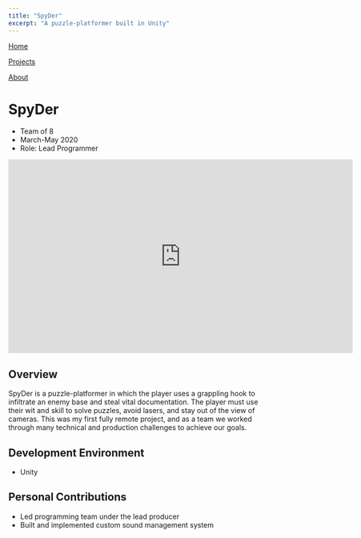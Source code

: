 ```yaml
---
title: "SpyDer"
excerpt: "A puzzle-platformer built in Unity"
---
```


<!--
   Copyright 2022 Henry R. Chronowski

   Built from Daniel Buckstein's template at https://dbuckstein.github.io/

   Licensed under the Apache License, Version 2.0 (the "License");
   you may not use this file except in compliance with the License.
   You may obtain a copy of the License at

       http://www.apache.org/licenses/LICENSE-2.0

   Unless required by applicable law or agreed to in writing, software
   distributed under the License is distributed on an "AS IS" BASIS,
   WITHOUT WARRANTIES OR CONDITIONS OF ANY KIND, either express or implied.
   See the License for the specific language governing permissions and
   limitations under the License.
-->

<script src="https://polyfill.io/v3/polyfill.min.js?features=es6"></script>
<script id="MathJax-script" async src="https://cdn.jsdelivr.net/npm/mathjax@3/es5/tex-mml-chtml.js"></script>

[Home](/projects/../)

<!--
[Blog](/blog/)
-->

[Projects](/projects/)

[About](/about/)


# SpyDer

- Team of 8
- March-May 2020
- Role: Lead Programmer

<!--
Trailer/Screenshot 1
-->
<iframe width="688" height="387" src="https://www.youtube.com/embed/rxP7op_CrcI" title="YouTube video player" frameborder="0" allow="accelerometer; autoplay; clipboard-write; encrypted-media; gyroscope; picture-in-picture" allowfullscreen></iframe>

## Overview

SpyDer is a puzzle-platformer in which the player uses a grappling hook to infiltrate an enemy base and steal vital documentation. The player must use their wit and skill to solve puzzles, avoid lasers, and stay out of the view of cameras. This was my first fully remote project, and as a team we worked through many technical and production challenges to achieve our goals.

## Development Environment

- Unity

## Personal Contributions

- Led programming team under the lead producer
- Built and implemented custom sound management system

<!--
Trailer/Screenshot 2
-->

<!--

## Related Blog Posts

- Procedural Sky

- procedural sky
- rendering engine choice


***Henry Chronowski***
-->